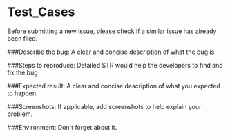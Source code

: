 # Test_Cases


Before submitting a new issue, please check if a similar issue has already been filed.

###Describe the bug: 
    A clear and concise description of what the bug is.

###Steps to reproduce: 
    Detailed STR would help the developers to find and fix the bug

###Expected result: 
    A clear and concise description of what you expected to happen.

###Screenshots: 
    If applicable, add screenshots to help explain your problem.

###Environment: 
    Don't forget about it.

